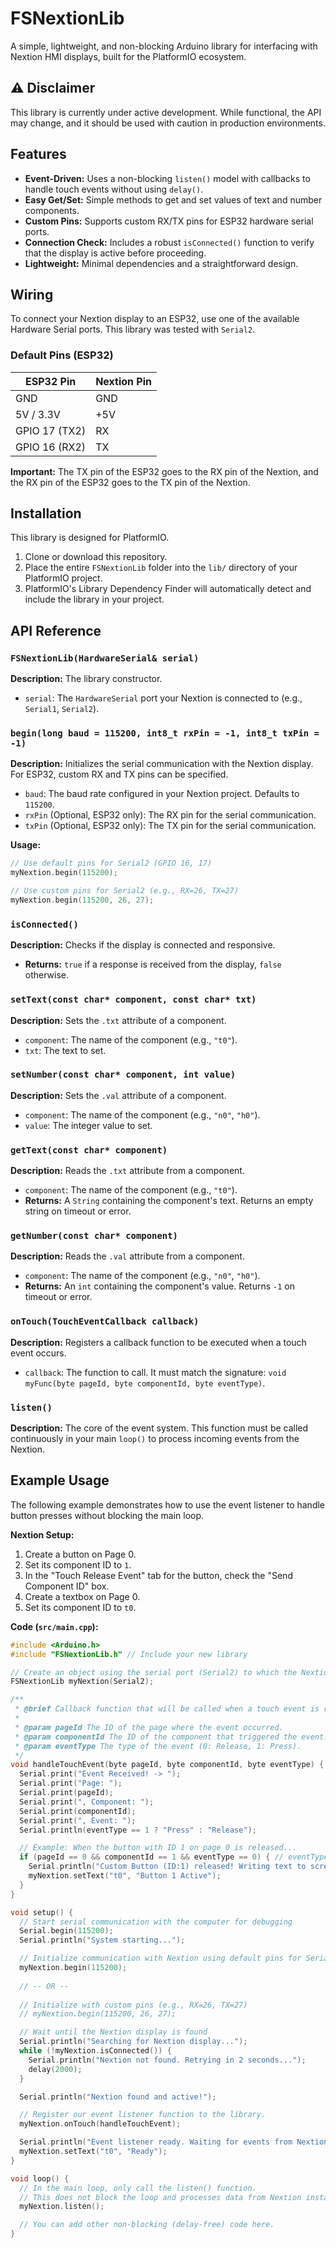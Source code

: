 # FSNextionLib

A simple, lightweight, and non-blocking Arduino library for interfacing with Nextion HMI displays, built for the PlatformIO ecosystem.

## ⚠️ Disclaimer

This library is currently under active development. While functional, the API may change, and it should be used with caution in production environments.

## Features

- **Event-Driven:** Uses a non-blocking `listen()` model with callbacks to handle touch events without using `delay()`.
- **Easy Get/Set:** Simple methods to get and set values of text and number components.
- **Custom Pins:** Supports custom RX/TX pins for ESP32 hardware serial ports.
- **Connection Check:** Includes a robust `isConnected()` function to verify that the display is active before proceeding.
- **Lightweight:** Minimal dependencies and a straightforward design.

## Wiring

To connect your Nextion display to an ESP32, use one of the available Hardware Serial ports. This library was tested with `Serial2`.

### Default Pins (ESP32)

| ESP32 Pin      | Nextion Pin |
|----------------|-------------|
| GND            | GND         |
| 5V / 3.3V      | +5V         |
| GPIO 17 (TX2)  | RX          |
| GPIO 16 (RX2)  | TX          |

**Important:** The TX pin of the ESP32 goes to the RX pin of the Nextion, and the RX pin of the ESP32 goes to the TX pin of the Nextion.

## Installation

This library is designed for PlatformIO.

1.  Clone or download this repository.
2.  Place the entire `FSNextionLib` folder into the `lib/` directory of your PlatformIO project.
3.  PlatformIO's Library Dependency Finder will automatically detect and include the library in your project.

## API Reference

### `FSNextionLib(HardwareSerial& serial)`

**Description:** The library constructor.

-   `serial`: The `HardwareSerial` port your Nextion is connected to (e.g., `Serial1`, `Serial2`).

### `begin(long baud = 115200, int8_t rxPin = -1, int8_t txPin = -1)`

**Description:** Initializes the serial communication with the Nextion display. For ESP32, custom RX and TX pins can be specified.

-   `baud`: The baud rate configured in your Nextion project. Defaults to `115200`.
-   `rxPin` (Optional, ESP32 only): The RX pin for the serial communication.
-   `txPin` (Optional, ESP32 only): The TX pin for the serial communication.

**Usage:**
```cpp
// Use default pins for Serial2 (GPIO 16, 17)
myNextion.begin(115200);

// Use custom pins for Serial2 (e.g., RX=26, TX=27)
myNextion.begin(115200, 26, 27);
```

### `isConnected()`

**Description:** Checks if the display is connected and responsive.

-   **Returns:** `true` if a response is received from the display, `false` otherwise.

### `setText(const char* component, const char* txt)`

**Description:** Sets the `.txt` attribute of a component.

-   `component`: The name of the component (e.g., `"t0"`).
-   `txt`: The text to set.

### `setNumber(const char* component, int value)`

**Description:** Sets the `.val` attribute of a component.

-   `component`: The name of the component (e.g., `"n0"`, `"h0"`).
-   `value`: The integer value to set.

### `getText(const char* component)`

**Description:** Reads the `.txt` attribute from a component.

-   `component`: The name of the component (e.g., `"t0"`).
-   **Returns:** A `String` containing the component's text. Returns an empty string on timeout or error.

### `getNumber(const char* component)`

**Description:** Reads the `.val` attribute from a component.

-   `component`: The name of the component (e.g., `"n0"`, `"h0"`).
-   **Returns:** An `int` containing the component's value. Returns `-1` on timeout or error.

### `onTouch(TouchEventCallback callback)`

**Description:** Registers a callback function to be executed when a touch event occurs.

-   `callback`: The function to call. It must match the signature: `void myFunc(byte pageId, byte componentId, byte eventType)`.

### `listen()`

**Description:** The core of the event system. This function must be called continuously in your main `loop()` to process incoming events from the Nextion.

## Example Usage

The following example demonstrates how to use the event listener to handle button presses without blocking the main loop.

**Nextion Setup:**

1.  Create a button on Page 0.
2.  Set its component ID to `1`.
3.  In the "Touch Release Event" tab for the button, check the "Send Component ID" box.
4.  Create a textbox on Page 0.
5.  Set its component ID to `t0`.

**Code (`src/main.cpp`):**

```cpp
#include <Arduino.h>
#include "FSNextionLib.h" // Include your new library

// Create an object using the serial port (Serial2) to which the Nextion display is connected.
FSNextionLib myNextion(Serial2);

/**
 * @brief Callback function that will be called when a touch event is received from Nextion.
 * 
 * @param pageId The ID of the page where the event occurred.
 * @param componentId The ID of the component that triggered the event.
 * @param eventType The type of the event (0: Release, 1: Press).
 */
void handleTouchEvent(byte pageId, byte componentId, byte eventType) {
  Serial.print("Event Received! -> ");
  Serial.print("Page: ");
  Serial.print(pageId);
  Serial.print(", Component: ");
  Serial.print(componentId);
  Serial.print(", Event: ");
  Serial.println(eventType == 1 ? "Press" : "Release");

  // Example: When the button with ID 1 on page 0 is released...
  if (pageId == 0 && componentId == 1 && eventType == 0) { // eventType 0 = Release 1 = Press
    Serial.println("Custom Button (ID:1) released! Writing text to screen...");
    myNextion.setText("t0", "Button 1 Active");
  }
}

void setup() {
  // Start serial communication with the computer for debugging
  Serial.begin(115200);
  Serial.println("System starting...");

  // Initialize communication with Nextion using default pins for Serial2 (RX=16, TX=17)
  myNextion.begin(115200);
  
  // -- OR --
  
  // Initialize with custom pins (e.g., RX=26, TX=27)
  // myNextion.begin(115200, 26, 27);

  // Wait until the Nextion display is found
  Serial.println("Searching for Nextion display...");
  while (!myNextion.isConnected()) {
    Serial.println("Nextion not found. Retrying in 2 seconds...");
    delay(2000);
  }

  Serial.println("Nextion found and active!");

  // Register our event listener function to the library.
  myNextion.onTouch(handleTouchEvent);

  Serial.println("Event listener ready. Waiting for events from Nextion...");
  myNextion.setText("t0", "Ready");
}

void loop() {
  // In the main loop, only call the listen() function.
  // This does not block the loop and processes data from Nextion instantly.
  myNextion.listen();

  // You can add other non-blocking (delay-free) code here.
}
```